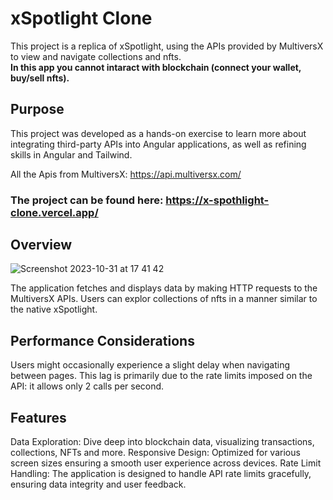 # xSpotlight Clone
This project is a replica of xSpotlight, using the APIs provided by MultiversX to view and navigate collections and nfts.<br>
<b>In this app you cannot intaract with blockchain (connect your wallet, buy/sell nfts).</b>
## Purpose
This project was developed as a hands-on exercise to learn more about integrating third-party APIs into Angular applications, as well as refining skills in Angular and Tailwind.

All the Apis from MultiversX: https://api.multiversx.com/

### The project can be found here: https://x-spothlight-clone.vercel.app/

## Overview
![Screenshot 2023-10-31 at 17 41 42](https://github.com/DanielTomaCucu/xSpothlight_clone/assets/61708051/62588cb4-bf41-4127-98b9-827930b97ed6)

The application fetches and displays data by making HTTP requests to the MultiversX APIs. Users can explor collections of nfts in a manner similar to the native xSpotlight.

## Performance Considerations
Users might occasionally experience a slight delay when navigating between pages. This lag is primarily due to the rate limits imposed on the API: it allows only 2 calls per second.

## Features
Data Exploration: Dive deep into blockchain data, visualizing transactions, collections, NFTs and more. Responsive Design: Optimized for various screen sizes ensuring a smooth user experience across devices. Rate Limit Handling: The application is designed to handle API rate limits gracefully, ensuring data integrity and user feedback.

